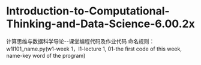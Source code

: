 # Introduction-to-Computational-Thinking-and-Data-Science-6.00.2x
计算思维与数据科学导论--课堂编程代码及作业代码
命名规则：w1l101_name.py(w1-week 1，l1-lecture 1, 01-the first code of this week, name-key word of the program)
